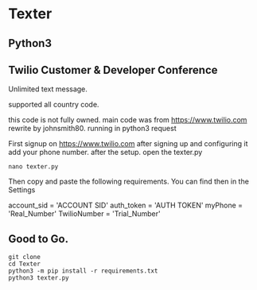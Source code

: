 # Texter

## Python3

## Twilio Customer & Developer Conference

Unlimited text message.

supported all country code.

this code is not fully owned. main code was from
https://www.twilio.com rewrite by johnsmith80. running
in python3 request

First signup on https://www.twilio.com after signing up and configuring it
add your phone number. after the setup. open the texter.py 

	nano texter.py

Then copy and paste the following requirements. You can find then in the Settings

  account_sid = 'ACCOUNT SID' 
  auth_token = 'AUTH TOKEN'
  myPhone = 'Real_Number'
  TwilioNumber = 'Trial_Number'

## Good to Go.

	git clone
	cd Texter
	python3 -m pip install -r requirements.txt
	python3 texter.py
